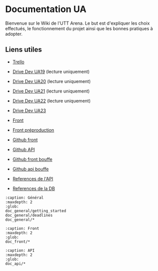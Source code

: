 # Documentation UA

Bienvenue sur le Wiki de l'UTT Arena. Le but est d'expliquer les choix effectués, le fonctionnement du projet ainsi que les bonnes pratiques à adopter.

## Liens utiles

- [Trello](https://trello.com/invite/b/Vtw8jBAM/71849f8f4335e8d152fbd3fda3ebea6e/dev)

- [Drive Dev UA19](https://drive.google.com/drive/folders/1mAACBEc7nzpRaHnrV2JAnOd6xQv0450x?usp=sharing) (lecture uniquement)

- [Drive Dev UA20](https://drive.google.com/drive/folders/1Htm-rXwDeEUZRa3dFO1fR3KzfMskGhkR?usp=sharing) (lecture uniquement)

- [Drive Dev UA21](https://drive.google.com/drive/folders/15A5NdDYEkUB3gYUm9UKAjYNWNv5tXqpS?usp=sharing) (lecture uniquement)

- [Drive Dev UA22](https://drive.google.com/drive/folders/1keVZQp7wjkA4zPmtCaxgmhqebpXTeUts?usp=sharing) (lecture uniquement)

- [Drive Dev UA23](https://drive.google.com/drive/folders/1rc2TyT8Y_b0v_CVwNHTAMN97CQA26wnj?usp=sharing)

- [Front](https://arena.utt.fr/)

- [Front préproduction](https://arena.dev.uttnetgroup.fr/)

- [Github front](https://github.com/ungdev/UA-front)

- [Github API](https://github.com/ungdev/UA-api)

- [Github front bouffe](https://github.com/ungdev/UA-bouffe-front)

- [Github api bouffe](https://github.com/ungdev/UA-bouffe-api)

- [References de l'API](https://arena.dev.uttnetgroup.fr/api/docs/)

- [References de la DB](https://dbdocs.io/arena/dev)

```{toctree}
:caption: Général
:maxdepth: 2
:glob:
doc_general/getting_started
doc_general/deadlines
doc_general/*
```

```{toctree}
:caption: Front
:maxdepth: 2
:glob:
doc_front/*
```

```{toctree}
:caption: API
:maxdepth: 2
:glob:
doc_api/*
```
